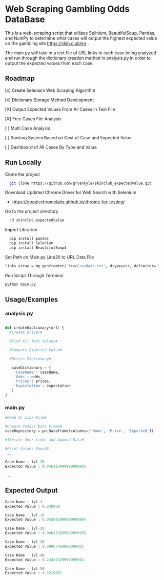 
# Web Scraping Gambling Odds DataBase

This is a web-scraping script that utilizes Selinium, BeautifulSoup, Pandas, and NumPy to determine what cases will output the highest expected value on the gambling site https://skin.club/en : 

The main.py will take in a text file of URL links to each case being analyzed and run through the dictionary creation method in analysis.py in order to output the expected values from each case. 


## Roadmap

[x] Create Selenium Web Scraping Algorithm

[x] Dictionary Storage Method Development

[X] Output Expected Values From All Cases in Text File

[X] Free Cases File Analysis 
 
[ ] Multi Case Analysis

[ ] Ranking System Based on Cost of Case and Expected Value

[ ] Dashboard of All Cases By Type and Value 

## Run Locally

Clone the project

```bash
  git clone https://github.com/gruenkyle/skinclub_expectedValue.git
```

Download Updated Chrome Driver for Web Search with Selenium

- https://googlechromelabs.github.io/chrome-for-testing/

Go to the project directory

```bash
  cd skinclub_expectedValue
```

Import Libraries

```bash
  pip install pandas
  pip install Selenium
  pip install BeautifulSoup4
```

Set Path on Main.py Line20 to URL Data File
``` bash 
links_array = np.genfromtxt('freeCaseData.txt', dtype=str, delimiter='\n')
```

Run Script Through Terminal
``` bash 
python main.py
```
## Usage/Examples

### analysis.py
```python

def createDictionary(url) {
  #Create Driver#

  #Find All Text Values#

  #Compute Expected Value#

  #Return Dictionary#

   caseDictionary = {
    'CaseName': caseName,
    'Odds': odds,
    'Prices': prices,
    'Expectation': expectation
   }
}
```

### main.py

```python
#Read In Link File#

#Create Pandas Data Frame# 
caseRepository = pd.DataFrame(columns=['Name', 'Price', 'Expected'])

#Iterate Over Links and Append Data#

#Print Values Found#
...

Case Name : lvl-20
Expected Value : 0.046113999999999995

...

```

## Expected Output
```python 
Case Name : lvl-3
Expected Value : 0.038869

Case Name : lvl-10
Expected Value : 0.045092999999999994

Case Name : lvl-20
Expected Value : 0.046113999999999995

Case Name : lvl-30
Expected Value : 0.09907460000000001

Case Name : lvl-40
Expected Value : 0.24282329999999994

Case Name : lvl-50
Expected Value : 0.5219931
```
